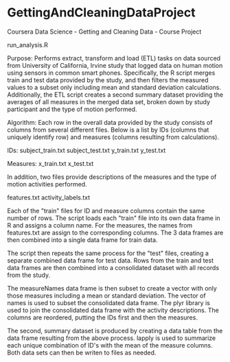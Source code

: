 GettingAndCleaningDataProject
=============================

Coursera Data Science - Getting and Cleaning Data - Course Project

run_analysis.R

Purpose: Performs extract, transform and load (ETL) tasks on data sourced from University of California, Irvine study that logged data on human motion using sensors in common smart phones.  Specifically, the R script merges train and test data provided by the study, and then filters the measured values to a subset only including mean and standard deviation calculations.  Additionally, the ETL script creates a second summary dataset providing the averages of all measures in the merged data set, broken down by study participant and the type of motion performed.

Algorithm: Each row in the overall data provided by the study consists of columns from several different files.  Below is a list by IDs (columns that uniquely identify row) and measures (columns resulting from calculations).

IDs:
subject_train.txt
subject_test.txt
y_train.txt
y_test.txt

Measures:
x_train.txt
x_test.txt


In addition, two files provide descriptions of the measures and the type of motion activities performed.

features.txt
activity_labels.txt

Each of the "train" files for ID and measure columns contain the same number of rows.  The script loads each "train" file into its own data frame in R and assigns a column name.  For the measures, the names from features.txt are assign to the corresponding columns.  The 3 data frames are then combined into a single data frame for train data. 

The script then repeats the same process for the "test" files, creating a separate combined data frame for test data.  Rows from the train and test data frames are then combined into a consolidated dataset with all records from the study.  

The measureNames data frame is then subset to create a vector with only those measures including a mean or standard deviation.  The vector of names is used to subset the consolidated data frame.  The plyr library is used to join the consolidated data frame with the activity descriptions.  The columns are reordered, putting the IDs first and then the measures.

The second, summary dataset is produced by creating a data table from the data frame resulting from the above process.  lapply is used to summarize each unique combination of ID's with the mean of the measure columns.  Both data sets can then be writen to files as needed. 
